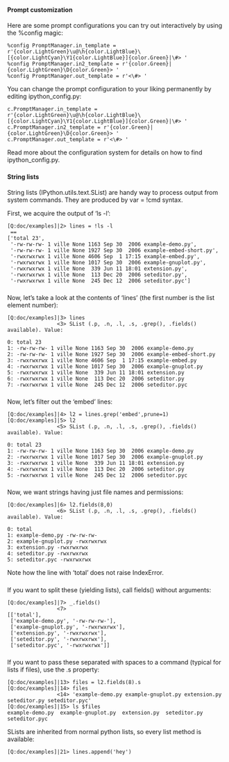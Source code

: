 ###

#### Prompt customization
Here are some prompt configurations you can try out interactively by using the %config magic:

```
%config PromptManager.in_template = r'{color.LightGreen}\u@\h{color.LightBlue}\
[{color.LightCyan}\Y1{color.LightBlue}]{color.Green}|\#> '
%config PromptManager.in2_template = r'{color.Green}|{color.LightGreen}\D{color.Green}> '
%config PromptManager.out_template = r'<\#> '
```

You can change the prompt configuration to your liking permanently by editing ipython_config.py:

```
c.PromptManager.in_template = r'{color.LightGreen}\u@\h{color.LightBlue}\
[{color.LightCyan}\Y1{color.LightBlue}]{color.Green}|\#> '
c.PromptManager.in2_template = r'{color.Green}|{color.LightGreen}\D{color.Green}> '
c.PromptManager.out_template = r'<\#> '
```

Read more about the configuration system for details on how to find ipython_config.py.

###
#### String lists
String lists (IPython.utils.text.SList) are handy way to process output from system commands. They are produced by var = !cmd syntax.

First, we acquire the output of ‘ls -l’:

```
[Q:doc/examples]|2> lines = !ls -l
 ==
['total 23',
 '-rw-rw-rw- 1 ville None 1163 Sep 30  2006 example-demo.py',
 '-rw-rw-rw- 1 ville None 1927 Sep 30  2006 example-embed-short.py',
 '-rwxrwxrwx 1 ville None 4606 Sep  1 17:15 example-embed.py',
 '-rwxrwxrwx 1 ville None 1017 Sep 30  2006 example-gnuplot.py',
 '-rwxrwxrwx 1 ville None  339 Jun 11 18:01 extension.py',
 '-rwxrwxrwx 1 ville None  113 Dec 20  2006 seteditor.py',
 '-rwxrwxrwx 1 ville None  245 Dec 12  2006 seteditor.pyc']
```

###
Now, let’s take a look at the contents of ‘lines’ (the first number is the list element number):
```
[Q:doc/examples]|3> lines
                <3> SList (.p, .n, .l, .s, .grep(), .fields() available). Value:

0: total 23
1: -rw-rw-rw- 1 ville None 1163 Sep 30  2006 example-demo.py
2: -rw-rw-rw- 1 ville None 1927 Sep 30  2006 example-embed-short.py
3: -rwxrwxrwx 1 ville None 4606 Sep  1 17:15 example-embed.py
4: -rwxrwxrwx 1 ville None 1017 Sep 30  2006 example-gnuplot.py
5: -rwxrwxrwx 1 ville None  339 Jun 11 18:01 extension.py
6: -rwxrwxrwx 1 ville None  113 Dec 20  2006 seteditor.py
7: -rwxrwxrwx 1 ville None  245 Dec 12  2006 seteditor.pyc
```

###
Now, let’s filter out the ‘embed’ lines:

```
[Q:doc/examples]|4> l2 = lines.grep('embed',prune=1)
[Q:doc/examples]|5> l2
                <5> SList (.p, .n, .l, .s, .grep(), .fields() available). Value:

0: total 23
1: -rw-rw-rw- 1 ville None 1163 Sep 30  2006 example-demo.py
2: -rwxrwxrwx 1 ville None 1017 Sep 30  2006 example-gnuplot.py
3: -rwxrwxrwx 1 ville None  339 Jun 11 18:01 extension.py
4: -rwxrwxrwx 1 ville None  113 Dec 20  2006 seteditor.py
5: -rwxrwxrwx 1 ville None  245 Dec 12  2006 seteditor.pyc
```

###
Now, we want strings having just file names and permissions:
```
[Q:doc/examples]|6> l2.fields(8,0)
                <6> SList (.p, .n, .l, .s, .grep(), .fields() available). Value:

0: total
1: example-demo.py -rw-rw-rw-
2: example-gnuplot.py -rwxrwxrwx
3: extension.py -rwxrwxrwx
4: seteditor.py -rwxrwxrwx
5: seteditor.pyc -rwxrwxrwx
```
Note how the line with ‘total’ does not raise IndexError.

###
If you want to split these (yielding lists), call fields() without arguments:

```
[Q:doc/examples]|7> _.fields()
                <7>
[['total'],
 ['example-demo.py', '-rw-rw-rw-'],
 ['example-gnuplot.py', '-rwxrwxrwx'],
 ['extension.py', '-rwxrwxrwx'],
 ['seteditor.py', '-rwxrwxrwx'],
 ['seteditor.pyc', '-rwxrwxrwx']]
```

###
If you want to pass these separated with spaces to a command (typical for lists if files), use the .s property:
```
[Q:doc/examples]|13> files = l2.fields(8).s
[Q:doc/examples]|14> files
                <14> 'example-demo.py example-gnuplot.py extension.py seteditor.py seteditor.pyc'
[Q:doc/examples]|15> ls $files
example-demo.py  example-gnuplot.py  extension.py  seteditor.py  seteditor.pyc
```
SLists are inherited from normal python lists, so every list method is available:
```
[Q:doc/examples]|21> lines.append('hey')
```
